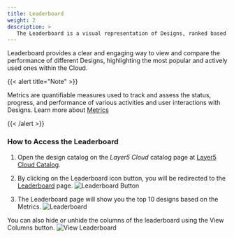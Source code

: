 ```yaml
---
title: Leaderboard
weight: 2
description: >
   The Leaderboard is a visual representation of Designs, ranked based on key Metrics such as Opens, Downloads, Deployments, Clones, and Shares.
---
```


Leaderboard provides a clear and engaging way to view and compare the performance of different Designs, highlighting the most popular and actively used ones within the Cloud.


{{< alert title="Note" >}}

Metrics are quantifiable measures used to track and assess the status, progress, and performance of various activities and user interactions with Designs. Learn more about [Metrics](/cloud/catalog/metrics/)

{{< /alert >}}

### How to Access the Leaderboard

1. Open the design catalog on the _Layer5 Cloud_ catalog page at [Layer5 Cloud Catalog](https://meshery.layer5.io/catalog).

2. By clicking on the Leaderboard icon button, you will be redirected to the [Leaderboard](https://meshery.layer5.io/catalog/leaderboard) page.
![Leaderboard Button](/cloud/catalog/images/leaderboard_button.png)

3. The Leaderboard page will show you the top 10 designs based on the Metrics.
![Leaderboard](/cloud/catalog/images/leaderboard.png)

You can also hide or unhide the columns of the leaderboard using the View Columns button.
![View Leaderboard](/cloud/catalog/images/view_leaderboard.png)

